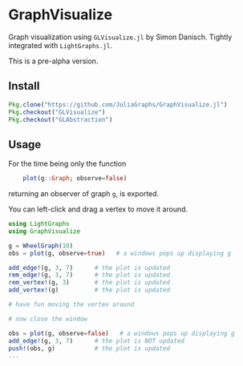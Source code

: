 # GraphVisualize
Graph visualization using `GLVisualize.jl` by Simon Danisch. Tightly integrated
with `LightGraphs.jl`.

This is a pre-alpha version.

## Install
```julia
Pkg.clone("https://github.com/JuliaGraphs/GraphVisualize.jl")
Pkg.checkout("GLVisualize")
Pkg.checkout("GLAbstraction")
```

## Usage
For the time being only the function
```julia
    plot(g::Graph; observe=false)
```
returning an observer of graph `g`, is exported.

You can left-click and drag a vertex to move it around.

```julia
using LightGraphs
using GraphVisualize

g = WheelGraph(10)
obs = plot(g, observe=true)   # a windows pops up displaying g

add_edge!(g, 3, 7)      # the plot is updated
rem_edge!(g, 3, 7)      # the plot is updated
rem_vertex!(g, 3)       # the plot is updated
add_vertex!(g)          # the plot is updated

# have fun moving the vertex around

# now close the window

obs = plot(g, observe=false)   # a windows pops up displaying g
add_edge!(g, 3, 7)      # the plot is NOT updated
push!(obs, g)           # the plot is updated
...

```
